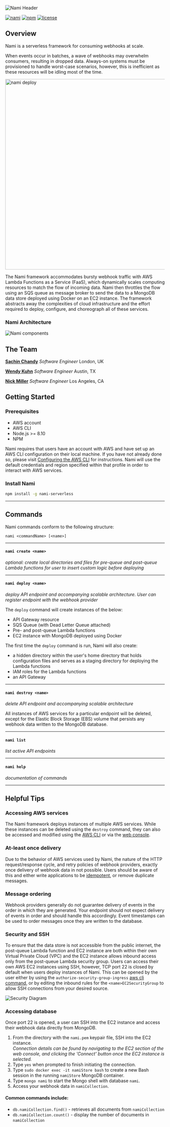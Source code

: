 ![Nami Header](https://i.imgur.com/WI3bJSx.png)

[![nami](https://img.shields.io/badge/nami-case%20study-33c5ff.svg?color=33c5ff&style=plastic)](https://nami-serverless.github.io)
[![npm](https://img.shields.io/npm/v/nami-serverless.svg?color=33c5ff&style=plastic)](https://www.npmjs.com/package/nami-serverless)
[![license](https://img.shields.io/npm/l/nami-serverless.svg?color=33c5ff&style=plastic)](https://www.npmjs.com/package/nami-serverless)


## Overview

Nami is a serverless framework for consuming webhooks at scale.

When events occur in batches, a wave of webhooks may overwhelm consumers, resulting in dropped data. Always-on systems must be provisioned to handle worst-case scenarios, however, this is inefficient as these resources will be idling most of the time.

<img src="https://i.imgur.com/00Yy8JA.gif" width="600" alt="nami deploy" />

The Nami framework accommodates bursty webhook traffic with AWS Lambda Functions as a Service (FaaS), which dynamically scales computing resources to match the flow of incoming data. Nami then throttles the flow using an SQS queue as message broker to send the data to a MongoDB data store deployed using Docker on an EC2 instance. The framework abstracts away the complexities of cloud infrastructure and the effort required to deploy, configure, and choreograph all of these services.

### Nami Architecture

![Nami components](https://i.imgur.com/FEghmSi.png)

## The Team
**[Sachin Chandy](https://sachinmc.github.io)** *Software Engineer* London, UK

**[Wendy Kuhn](https://wendykuhn.io)** *Software Engineer* Austin, TX

**[Nick Miller](https://nickmiller.io)** *Software Engineer* Los Angeles, CA

## Getting Started

### Prerequisites
* AWS account
* AWS CLI
* Node.js >= 8.10
* NPM

Nami requires that users have an account with AWS and have set up an AWS CLI configuration on their local machine.  If you have not already done so, please visit [Configuring the AWS CLI](https://docs.aws.amazon.com/cli/latest/userguide/cli-chap-configure.html) for instructions.  Nami will use the default credentials and region specified within that profile in order to interact with AWS services.

### Install Nami
``` bash
npm install -g nami-serverless
```
---

## Commands

Nami commands conform to the following structure:
```
nami <commandName> [<name>]
```

---

#### `nami create <name>`
*optional: create local directories and files for pre-queue and post-queue Lambda functions for user to insert custom logic before deploying*

---

#### `nami deploy <name>`
*deploy API endpoint and accompanying scalable architecture. User can register endpoint with the webhook provider*

The `deploy` command will create instances of the below:
- API Gateway resource
- SQS Queue (with Dead Letter Queue attached)
- Pre- and post-queue Lambda functions
- EC2 instance with MongoDB deployed using Docker

The first time the `deploy` command is run, Nami will also create:
- a hidden directory within the user's home directory that holds configuration files and serves as a staging directory for deploying the Lambda functions
- IAM roles for the Lambda functions
- an API Gateway

---

#### `nami destroy <name>`
*delete API endpoint and accompanying scalable architecture*

All instances of AWS services for a particular endpoint will be deleted, except for the Elastic Block Storage (EBS) volume that persists any webhook data written to the MongoDB database.

---

#### `nami list`
*list active API endpoints*

---

#### `nami help`
*documentation of commands*

---

## Helpful Tips

### Accessing AWS services

The Nami framework deploys instances of multiple AWS services. While these instances can be deleted using the `destroy` command, they can also be accessed and modified using the [AWS CLI](https://docs.aws.amazon.com/cli/index.html) or via the [web console](https://console.aws.amazon.com/console/home).

### At-least once delivery

Due to the behavior of AWS services used by Nami, the nature of the HTTP request/response cycle, and retry policies of webhook providers, exactly once delivery of webhook data in not possible. Users should be aware of this and either write applications to be [idempotent](https://en.wikipedia.org/wiki/Idempotence), or remove duplicate messages.

### Message ordering

Webhook providers generally do not guarantee delivery of events in the order in which they are generated. Your endpoint should not expect delivery of events in order and should handle this accordingly. Event timestamps can be used to order messages once they are written to the database.

### Security and SSH

To ensure that the data store is not accessible from the public internet, the post-queue Lambda function and EC2 instance are both within their own Virtual Private Cloud (VPC) and the EC2 instance allows inbound access only from the post-queue Lambda security group. Users can access their own AWS EC2 instances using SSH, however, TCP port 22 is closed by default when users deploy instances of Nami. This can be opened by the user either by using the `authorize-security-group-ingress` [aws cli command](https://docs.aws.amazon.com/cli/latest/reference/ec2/authorize-security-group-ingress.html), or by editing the inbound rules for the `<name>EC2SecurityGroup` to allow SSH connections from your desired source.

![Security Diagram](https://i.imgur.com/Lo7dYMo.png)

### Accessing database

Once port 22 is opened, a user can SSH into the EC2 instance and access their webhook data directly from MongoDB.

1. From the directory with the `nami.pem` keypair file, SSH into the EC2 instance.<br />
*Connection details can be found by navigating to the EC2 section of the web console, and clicking the 'Connect' button once the EC2 instance is selected.*
2. Type `yes` when prompted to finish initiating the connection.
3. Type `sudo docker exec -it namiStore bash` to create a new Bash session in the running `namiStore` MongoDB container.
4. Type `mongo nami` to start the Mongo shell with database `nami`.
5. Access your webhook data in `namiCollection`.

#### Common commands include:
  - `db.namiCollection.find()` - retrieves all documents from `namiCollection`
  - `db.namiCollection.count()` - display the number of documents in `namiCollection`
